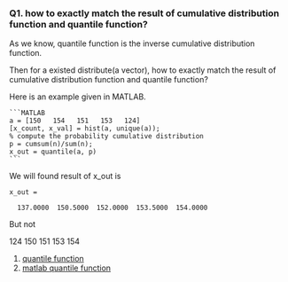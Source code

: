 
### Q1. how to exactly match the result of cumulative distribution function and quantile function?

As we know, quantile function is the inverse cumulative distribution function.

Then for a existed distribute(a vector), how to exactly match the result of cumulative distribution function and quantile function?

Here is an example given in MATLAB.

    ```MATLAB
    a = [150   154   151   153   124]
    [x_count, x_val] = hist(a, unique(a));
    % compute the probability cumulative distribution 
    p = cumsum(n)/sum(n);
    x_out = quantile(a, p)
    ```

We will found result of x_out is

    x_out =

      137.0000  150.5000  152.0000  153.5000  154.0000

But not 

   124   150   151   153   154

1. [quantile function](https://en.wikipedia.org/wiki/Quantile_function)
2. [matlab quantile function](http://nl.mathworks.com/help/stats/quantile.html#responsive_offcanvas)

